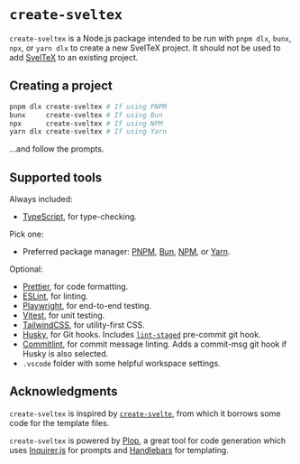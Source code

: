 # `create-sveltex`

`create-sveltex` is a Node.js package intended to be run with `pnpm dlx`,
`bunx`, `npx`, or `yarn dlx` to create a new SvelTeX project. It should not be
used to add [SvelTeX] to an existing project.

## Creating a project

```bash
pnpm dlx create-sveltex # If using PNPM
bunx     create-sveltex # If using Bun
npx      create-sveltex # If using NPM
yarn dlx create-sveltex # If using Yarn
```

...and follow the prompts.

## Supported tools

Always included:
-   [TypeScript], for type-checking.

Pick one:
-   Preferred package manager: [PNPM], [Bun], [NPM], or [Yarn].

Optional:
-   [Prettier], for code formatting.
-   [ESLint], for linting.
-   [Playwright], for end-to-end testing.
-   [Vitest], for unit testing.
-   [TailwindCSS], for utility-first CSS.
-   [Husky], for Git hooks. Includes [`lint-staged`] pre-commit git hook.
-   [Commitlint], for commit message linting. Adds a commit-msg git hook if
    Husky is also selected.
-   `.vscode` folder with some helpful workspace settings.

## Acknowledgments

`create-sveltex` is inspired by [`create-svelte`], from which it borrows some
code for the template files.

`create-sveltex` is powered by [Plop], a great tool for code generation which
uses [Inquirer.js] for prompts and [Handlebars] for templating.

[SvelTeX]: https://www.npmjs.com/package/@nvl/sveltex
[TypeScript]: https://www.typescriptlang.org/
[PNPM]: https://pnpm.io/
[Bun]: https://bun.sh/
[NPM]: https://www.npmjs.com/
[Yarn]: https://yarnpkg.com/
[Prettier]: https://prettier.io/
[ESLint]: https://eslint.org/
[Playwright]: https://playwright.dev/
[Vitest]: https://vitest.dev/
[TailwindCSS]: https://tailwindcss.com/
[Husky]: https://typicode.github.io/husky/
[`lint-staged`]: https://github.com/lint-staged/lint-staged
[Commitlint]: https://commitlint.js.org/
[`create-svelte`]: https://www.npmjs.com/package/create-svelte
[Plop]: https://plopjs.com/
[Inquirer.js]: https://github.com/SBoudrias/Inquirer.js
[Handlebars]: https://github.com/handlebars-lang/handlebars.js
